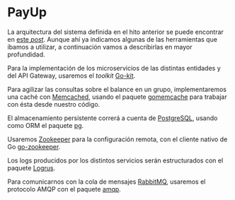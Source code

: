 # PayUp

La arquitectura del sistema definida en el hito anterior se puede encontrar en [este *post*](https://varrrro.github.io/pay-up/2019/10/28/system-architecture.html). Aunque ahí ya indicamos algunas de las herramientas que íbamos a utilizar, a continuación vamos a describirlas en mayor profundidad.

Para la implementación de los microservicios de las distintas entidades y del API Gateway, usaremos el *toolkit* [Go-kit](https://github.com/go-kit/kit).

Para agilizar las consultas sobre el balance en un grupo, implementaremos una caché con [Memcached](https://memcached.org/), usando el paquete [gomemcache](https://github.com/bradfitz/gomemcache) para trabajar con ésta desde nuestro código.

El almacenamiento persistente correrá a cuenta de [PostgreSQL](https://www.postgresql.org/), usando como ORM el paquete [pg](https://github.com/go-pg/pg).

Usaremos [Zookeeper](https://zookeeper.apache.org/) para la configuración remota, con el cliente nativo de Go [go-zookeeper](https://github.com/samuel/go-zookeeper).

Los logs producidos por los distintos servicios serán estructurados con el paquete [Logrus](https://github.com/sirupsen/logrus).

Para comunicarnos con la cola de mensajes [RabbitMQ](https://www.rabbitmq.com/), usaremos el protocolo AMQP con el paquete [amqp](https://github.com/streadway/amqp).

